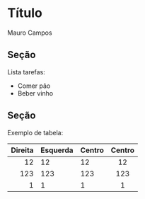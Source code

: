 # Título

Mauro Campos

## Seção

Lista tarefas:

 - Comer pão		 
 - Beber vinho
 
## Seção

Exemplo de tabela:

| Direita | Esquerda | Centro | Centro  |
|--------:|:---------|--------|:-------:|
|   12    |  12      |    12  |    12   |
|  123    |  123     |   123  |   123   |
|    1    |    1     |     1  |     1   |
 
